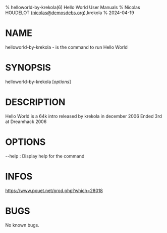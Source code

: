 % helloworld-by-krekola(6) Hello World User Manuals
% Nicolas HOUDELOT (nicolas@demosdebs.org),krekola
% 2024-04-19

# NAME
helloworld-by-krekola - is the command to run Hello World 

# SYNOPSIS
helloworld-by-krekola [*options*]

# DESCRIPTION
Hello World  is a 64k intro released by krekola in december 2006
Ended 3rd at Dreamhack 2006

# OPTIONS
\--help
:   Display help for the command

# INFOS
https://www.pouet.net/prod.php?which=28018

# BUGS
No known bugs.
